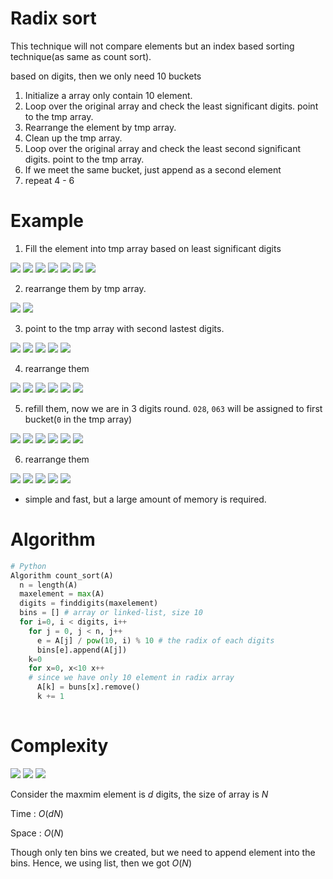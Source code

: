 # Radix sort 

This technique will not compare elements but an index based sorting technique(as same as count sort).

based on digits, then we only need 10 buckets

1. Initialize a array only contain 10 element.
2. Loop over the original array and check the least significant digits. point to the tmp array.
3. Rearrange the element by tmp array.
4. Clean up the tmp array.
5. Loop over the original array and check the least second significant digits. point to the tmp array.
6. If we meet the same bucket, just append as a second element
7. repeat 4 - 6

# Example

1. Fill the element into tmp array based on least significant digits

<img src='../assets/81_1.png'></img>
<img src='../assets/81_2.png'></img>
<img src='../assets/81_3.png'></img>
<img src='../assets/81_4.png'></img>
<img src='../assets/81_5.png'></img>
<img src='../assets/81_6.png'></img>
<img src='../assets/81_7.png'></img>

2. rearrange them by tmp array.

<img src='../assets/81_8.png'></img>
<img src='../assets/81_9.png'></img>

3. point to the tmp array with second lastest digits.

<img src='../assets/81_10.png'></img>
<img src='../assets/81_11.png'></img>
<img src='../assets/81_12.png'></img>
<img src='../assets/81_13.png'></img>
<img src='../assets/81_14.png'></img>

4. rearrange them

<img src='../assets/81_15.png'></img>
<img src='../assets/81_16.png'></img>
<img src='../assets/81_17.png'></img>
<img src='../assets/81_18.png'></img>
<img src='../assets/81_19.png'></img>
<img src='../assets/81_20.png'></img>

5. refill them, now we are in 3 digits round. `028`,                 `063` will be assigned to first bucket(`0` in the tmp array)

<img src='../assets/81_21.png'></img>
<img src='../assets/81_22.png'></img>
<img src='../assets/81_23.png'></img>
<img src='../assets/81_24.png'></img>
<img src='../assets/81_25.png'></img>
<img src='../assets/81_26.png'></img>

6. rearrange them

<img src='../assets/81_28.png'></img>
<img src='../assets/81_29.png'></img>
<img src='../assets/81_30.png'></img>
<img src='../assets/81_31.png'></img>
<img src='../assets/81_32.png'></img>

* simple and fast, but a large amount of memory is required.

# Algorithm

``` Python
# Python
Algorithm count_sort(A)
  n = length(A)
  maxelement = max(A)
  digits = finddigits(maxelement)
  bins = [] # array or linked-list, size 10
  for i=0, i < digits, i++
    for j = 0, j < n, j++
      e = A[j] / pow(10, i) % 10 # the radix of each digits
      bins[e].append(A[j])
    k=0
    for x=0, x<10 x++
    # since we have only 10 element in radix array
      A[k] = buns[x].remove()
      k += 1
  
```

# Complexity

<img src='../assets/81_33.png'></img>
<img src='../assets/81_34.png'></img>
<img src='../assets/81_35.png'></img>

Consider the maxmim element is $d$ digits, the size of array is $N$

Time : $O(dN)$

Space : $O(N)$

Though only ten bins we created, but we need to append element into the bins. Hence, we using list, then we got $O(N)$
